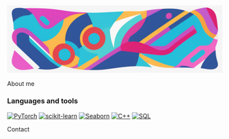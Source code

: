 ![Header](https://github.com/holopyolo/holopyolo/blob/main/oh1.png)

About me

### Languages and tools
[![PyTorch](https://img.shields.io/badge/PyTorch-red?style=for-the-badge&logo=pytorch)](https://pytorch.org/)
[![scikit-learn](https://img.shields.io/badge/scikit-blue?style=for-the-badge&logo=scikit-learn)](https://scikit-learn.org/stable/)
[![Seaborn](https://img.shields.io/badge/Seaborn-yellowgreen?style=for-the-badge&logo=seaborn)](https://seaborn.pydata.org/)
[![C++](https://img.shields.io/badge/C%2B%2B-orange?style=for-the-badge&logo=c++)](https://en.cppreference.com/w/cpp/compiler_support)
[![SQL](https://img.shields.io/badge/SQL-MySQL-blue?style=for-the-badge&logo=sql)](https://www.mysql.com/)

Contact
